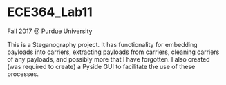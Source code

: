 # ECE364_Lab11
Fall 2017 @ Purdue University

This is a Steganography project. It has functionality for embedding payloads into carriers, extracting payloads from carriers, cleaning carriers of any payloads, and possibly more that I have forgotten. I also created (was required to create) a Pyside GUI to facilitate the use of these processes.
